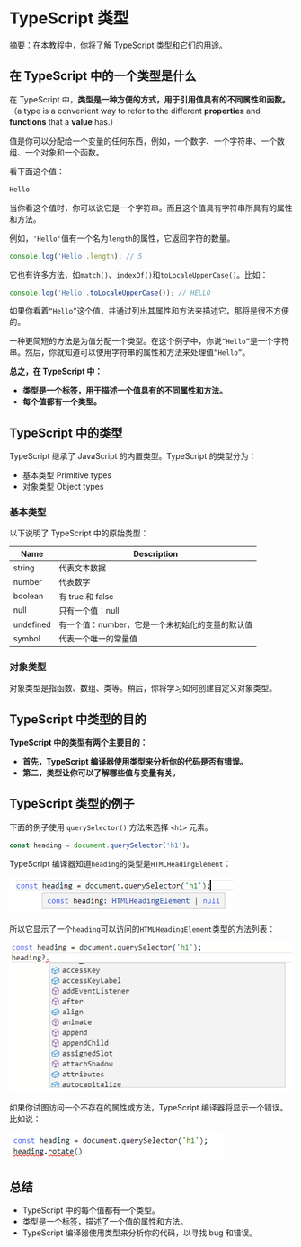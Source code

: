 # TypeScript 类型

摘要：在本教程中，你将了解 TypeScript 类型和它们的用途。

## 在 TypeScript 中的一个类型是什么

在 TypeScript 中，**类型是一种方便的方式，用于引用值具有的不同属性和函数。**（a type is a convenient way to refer to the different **properties** and **functions** that a **value** has.）

值是你可以分配给一个变量的任何东西，例如，一个数字、一个字符串、一个数组、一个对象和一个函数。

看下面这个值：

```ts
Hello
```

当你看这个值时，你可以说它是一个字符串。而且这个值具有字符串所具有的属性和方法。

例如，`'Hello'`值有一个名为`length`的属性，它返回字符的数量。

```ts
console.log('Hello'.length); // 5
```

它也有许多方法，如`match()`、`indexOf()`和`toLocaleUpperCase()`。比如：


```ts
console.log('Hello'.toLocaleUpperCase()); // HELLO
```

如果你看着`“Hello”`这个值，并通过列出其属性和方法来描述它，那将是很不方便的。

一种更简短的方法是为值分配一个类型。在这个例子中，你说`“Hello”`是一个字符串。然后，你就知道可以使用字符串的属性和方法来处理值`“Hello”`。

**总之，在 TypeScript 中：**

- **类型是一个标签，用于描述一个值具有的不同属性和方法。**
- **每个值都有一个类型。**

## TypeScript 中的类型

TypeScript 继承了 JavaScript 的内置类型。TypeScript 的类型分为：

- 基本类型 Primitive types
- 对象类型 Object types

### 基本类型

以下说明了 TypeScript 中的原始类型：


Name | Description
---------|----------
 string | 代表文本数据
 number | 代表数字
 boolean | 有 true 和 false
 null | 只有一个值：null
 undefined | 有一个值：number，它是一个未初始化的变量的默认值
 symbol | 代表一个唯一的常量值

 ### 对象类型

对象类型是指函数、数组、类等。稍后，你将学习如何创建自定义对象类型。

## TypeScript 中类型的目的

**TypeScript 中的类型有两个主要目的：**

- **首先，TypeScript 编译器使用类型来分析你的代码是否有错误。**
- **第二，类型让你可以了解哪些值与变量有关。**

## TypeScript 类型的例子

下面的例子使用 `querySelector()` 方法来选择 `<h1>` 元素。

```ts
const heading = document.querySelector('h1')。
```

TypeScript 编译器知道`heading`的类型是`HTMLHeadingElement`：

<img src="/TypeScript-types-example-1.png"/>

所以它显示了一个`heading`可以访问的`HTMLHeadingElement`类型的方法列表：

<img src="/TypeScript-types-properties-and-methods.png"/>

如果你试图访问一个不存在的属性或方法，TypeScript 编译器将显示一个错误。比如说：

<img src="/TypeScript-types-error.png"/>

## 总结

- TypeScript 中的每个值都有一个类型。
- 类型是一个标签，描述了一个值的属性和方法。
- TypeScript 编译器使用类型来分析你的代码，以寻找 bug 和错误。
